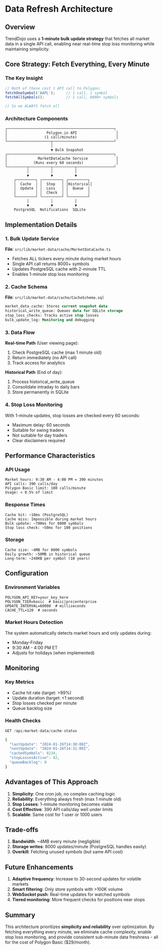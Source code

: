 # Data Refresh Architecture

## Overview
TrendDojo uses a **1-minute bulk update strategy** that fetches all market data in a single API call, enabling near real-time stop loss monitoring while maintaining simplicity.

## Core Strategy: Fetch Everything, Every Minute

### The Key Insight
```typescript
// Both of these cost 1 API call to Polygon:
fetchOneSymbol('AAPL');     // 1 call, 1 symbol
fetchAllSymbols();          // 1 call, 8000+ symbols

// So we ALWAYS fetch all
```

### Architecture Components

```
┌─────────────────────────────────────────────────┐
│                  Polygon.io API                  │
│                 (1 call/minute)                  │
└────────────────────┬────────────────────────────┘
                     │
                     ▼ Bulk Snapshot
┌─────────────────────────────────────────────────┐
│              MarketDataCache Service             │
│            (Runs every 60 seconds)               │
└─────────┬──────────┬──────────┬─────────────────┘
          │          │          │
          ▼          ▼          ▼
    ┌─────────┐ ┌─────────┐ ┌─────────┐
    │  Cache  │ │  Stop   │ │Historical│
    │  Update │ │  Loss   │ │  Queue  │
    │         │ │  Check  │ │         │
    └─────────┘ └─────────┘ └─────────┘
          │          │          │
          ▼          ▼          ▼
    PostgreSQL  Notifications  SQLite
```

## Implementation Details

### 1. Bulk Update Service
**File**: `src/lib/market-data/cache/MarketDataCache.ts`

- Fetches ALL tickers every minute during market hours
- Single API call returns 8000+ symbols
- Updates PostgreSQL cache with 2-minute TTL
- Enables 1-minute stop loss monitoring

### 2. Cache Schema
**File**: `src/lib/market-data/cache/CacheSchema.sql`

```sql
market_data_cache: Stores current snapshot data
historical_write_queue: Queues data for SQLite storage
stop_loss_checks: Tracks active stop losses
bulk_update_log: Monitoring and debugging
```

### 3. Data Flow

**Real-time Path** (User viewing page):
1. Check PostgreSQL cache (max 1 minute old)
2. Return immediately (no API call)
3. Track access for analytics

**Historical Path** (End of day):
1. Process historical_write_queue
2. Consolidate intraday to daily bars
3. Store permanently in SQLite

### 4. Stop Loss Monitoring
With 1-minute updates, stop losses are checked every 60 seconds:
- Maximum delay: 60 seconds
- Suitable for swing traders
- Not suitable for day traders
- Clear disclaimers required

## Performance Characteristics

### API Usage
```
Market hours: 9:30 AM - 4:00 PM = 390 minutes
API calls: 390 calls/day
Polygon Basic limit: 100 calls/minute
Usage: < 0.5% of limit
```

### Response Times
```
Cache hit: ~10ms (PostgreSQL)
Cache miss: Impossible during market hours
Bulk update: ~700ms for 8000 symbols
Stop loss check: ~50ms for 100 positions
```

### Storage
```
Cache size: ~4MB for 8000 symbols
Daily growth: ~50MB in historical queue
Long-term: ~240KB per symbol (10 years)
```

## Configuration

### Environment Variables
```env
POLYGON_API_KEY=your_key_here
POLYGON_TIER=basic  # basic|pro|enterprise
UPDATE_INTERVAL=60000  # milliseconds
CACHE_TTL=120  # seconds
```

### Market Hours Detection
The system automatically detects market hours and only updates during:
- Monday-Friday
- 9:30 AM - 4:00 PM ET
- Adjusts for holidays (when implemented)

## Monitoring

### Key Metrics
- Cache hit rate (target: >99%)
- Update duration (target: <1 second)
- Stop losses checked per minute
- Queue backlog size

### Health Checks
```typescript
GET /api/market-data/cache-status

{
  "lastUpdate": "2024-01-26T14:30:00Z",
  "nextUpdate": "2024-01-26T14:31:00Z",
  "cachedSymbols": 8234,
  "stopLossesActive": 42,
  "queueBacklog": 0
}
```

## Advantages of This Approach

1. **Simplicity**: One cron job, no complex caching logic
2. **Reliability**: Everything always fresh (max 1 minute old)
3. **Stop Losses**: 1-minute monitoring becomes viable
4. **Cost Effective**: 390 API calls/day well under limits
5. **Scalable**: Same cost for 1 user or 1000 users

## Trade-offs

1. **Bandwidth**: ~4MB every minute (negligible)
2. **Storage writes**: 8000 updates/minute (PostgreSQL handles easily)
3. **Overkill**: Fetching unused symbols (but same API cost)

## Future Enhancements

1. **Adaptive frequency**: Increase to 30-second updates for volatile markets
2. **Smart filtering**: Only store symbols with >100K volume
3. **WebSocket push**: Real-time updates for watched symbols
4. **Tiered monitoring**: More frequent checks for positions near stops

## Summary

This architecture prioritizes **simplicity and reliability** over optimization. By fetching everything every minute, we eliminate cache complexity, enable stop loss monitoring, and provide consistent sub-minute data freshness - all for the cost of Polygon Basic ($29/month).